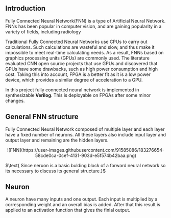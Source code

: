 ## $\textbf{Introduction}$
$\text{Fully Connected Neural Network(FNN) is a type of Artificial Neural Network. FNNs has been popular in computer vision, }$ 
$\text{and are gaining popularity in a variety of fields, including radiology}$

$\text{Traditional Fully Connected Neural Networks use CPUs to carry out calculations. Such calculations are wasteful and }$
$\text{slow, and thus make it impossible to meet real-time calculating needs.}$ $\text{As a result, FNNs based on graphics processing }$
$\text{units (GPUs) are commonly used. The literature evaluated CNN open source projects that use GPUs and discovered that }$
$\text{GPUs have some drawbacks, such as high power consumption and high cost. Taking this into account, FPGA is a}$
$\text{better fit as it is a low power device, which provides a similar degree of acceleration }$
$\text{to a GPU.}$

$\text{In this project fully connected neural network is implemented in synthesizable} \textbf{ Verilog}.$ $\text{This is deployable}$
$\text{on FPGAs after some minor changes.}$

## $\textbf{General FNN structure}$
$\text{Fully Connected Neural Network composed of multiple layer and each layer have a fixed number of neurons. All these }$
$\text{layers also include input layer and output layer and remaining are the hidden layers.}$
<p align="center">
   ![FNN](https://user-images.githubusercontent.com/91585086/183276654-58cde0ca-0cef-4131-903d-e5f574b42baa.png)
</p>
$\text{ Since neruon is a basic bulding block of a forward neural network so its necessary to discuss its general structure.}$

## $\textbf{Neuron}$
$\text{A neuron have many inputs and one output. Each input is multiplied by a corresponding weight and an overall bias}$
$\text{is added. After that this result is applied to an activation function that gives the finial output.}$
